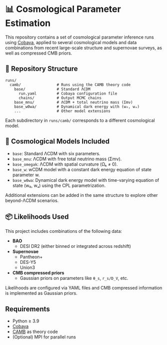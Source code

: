 # 📊 Cosmological Parameter Estimation

This repository contains a set of cosmological parameter inference runs using [Cobaya](https://cobaya.readthedocs.io/en/latest/), applied to several cosmological models and data combinations from recent large-scale structure and supernovae surveys, as well as compressed CMB priors.

## 📁 Repository Structure

```text
runs/
  camb/                # Runs using the CAMB theory code
    base/              # Standard ΛCDM
      run.yaml         # Cobaya configuration file
      chains/          # Output MCMC chains
    base_mnu/          # ΛCDM + total neutrino mass (Σmν)
    base_w0wa/         # Dynamical dark energy with (w₀, wₐ)
    ...                # Other model extensions
```

Each subdirectory in `runs/camb/` corresponds to a different cosmological model.

## 🌌 Cosmological Models Included

- `base`: Standard ΛCDM with six parameters.
- `base_mnu`: ΛCDM with free total neutrino mass (Σmν).
- `base_omegak`: ΛCDM with spatial curvature (Ωₖ ≠ 0).
- `base_w`: wCDM model with a constant dark energy equation of state parameter w.
- `base_w0wa`: Dynamical dark energy model with time-varying equation of state (w₀, wₐ) using the CPL parametrization.

Additional extensions can be added in the same structure to explore other beyond-ΛCDM scenarios.

## 📦 Likelihoods Used

This project includes combinations of the following data:

- **BAO**
  - DESI DR2 (either binned or integrated across redshift)
- **Supernovae**
  - Pantheon+
  - DES-Y5
  - Union3
- **CMB compressed priors**
  - Gaussian priors on parameters like `θ_s`, `r_s/D_V`, etc.

Likelihoods are configured via YAML files and CMB compressed information is implemented as Gaussian priors.

## Requirements

- Python ≥ 3.9
- [Cobaya](https://cobaya.readthedocs.io)
- [CAMB](https://camb.info) as theory code
- (Optional) MPI for parallel runs
